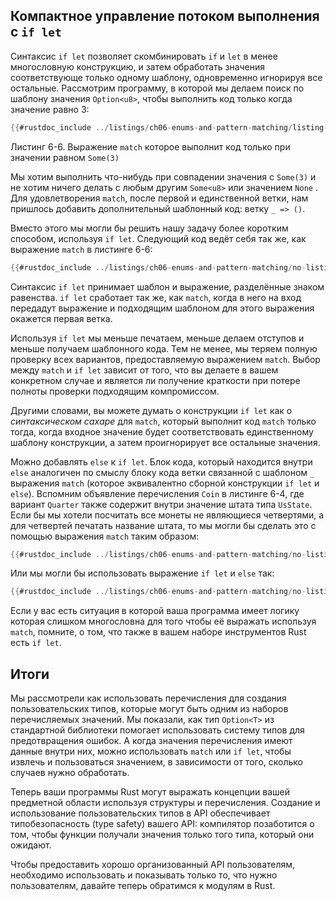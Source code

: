 ## Компактное управление потоком выполнения с `if let`

Синтаксис `if let` позволяет скомбинировать `if` и `let` в менее многословную конструкцию, и затем обработать значения соответствующе только одному шаблону, одновременно игнорируя все остальные. Рассмотрим программу, в которой мы делаем поиск по шаблону значения `Option<u8>`, чтобы выполнить код только когда значение равно 3:

```rust
{{#rustdoc_include ../listings/ch06-enums-and-pattern-matching/listing-06-06/src/main.rs:here}}
```

<span class="caption">Листинг 6-6. Выражение <code>match</code> которое выполнит код только при значении равном <code>Some(3)</code></span>

Мы хотим выполнить что-нибудь при совпадении значения с `Some(3)` и не хотим ничего делать с любым другим `Some<u8>` или значением `None` . Для удовлетворения `match`, после первой и единственной ветки, нам пришлось добавить дополнительный шаблонный код: ветку `_ => ()`.

Вместо этого мы могли бы решить нашу задачу более коротким способом, используя `if let`. Следующий код ведёт себя так же, как выражение `match` в листинге 6-6:

```rust
{{#rustdoc_include ../listings/ch06-enums-and-pattern-matching/no-listing-12-if-let/src/main.rs:here}}
```

Синтаксис `if let` принимает шаблон и выражение, разделённые знаком равенства. `if let` сработает так же, как `match`, когда в него на вход передадут выражение и подходящим шаблоном для этого выражения окажется первая ветка.

Используя `if let` мы меньше печатаем, меньше делаем отступов и меньше получаем шаблонного кода. Тем не менее, мы теряем полную проверку всех вариантов, предоставляемую выражением `match`. Выбор между `match` и `if let` зависит от того, что вы делаете в вашем конкретном случае и является ли получение краткости при потере полноты проверки подходящим компромиссом.

Другими словами, вы можете думать о конструкции `if let` как о <em>синтаксическом сахаре</em> для `match`, который выполнит код `match` только тогда, когда входное значение будет соответствовать единственному шаблону конструкции, а затем проигнорирует все остальные значения.

Можно добавлять `else` к `if let`. Блок кода, который находится внутри `else` аналогичен по смыслу блоку кода ветки связанной с шаблоном `_` выражения `match` (которое эквивалентно сборной конструкции `if let` и `else`). Вспомним объявление перечисления `Coin` в листинге 6-4, где вариант `Quarter` также содержит внутри значение штата типа `UsState`. Если бы мы хотели посчитать все монеты не являющиеся четвертями, а для четвертей печатать название штата, то мы могли бы сделать это с помощью выражения `match` таким образом:

```rust
{{#rustdoc_include ../listings/ch06-enums-and-pattern-matching/no-listing-13-count-and-announce-match/src/main.rs:here}}
```

Или мы могли бы использовать выражение `if let` и `else` так:

```rust
{{#rustdoc_include ../listings/ch06-enums-and-pattern-matching/no-listing-14-count-and-announce-if-let-else/src/main.rs:here}}
```

Если у вас есть ситуация в которой ваша программа имеет логику которая слишком многословна для того чтобы её выражать используя `match`, помните, о том, что также в вашем наборе инструментов Rust есть `if let`.

## Итоги

Мы рассмотрели как использовать перечисления для создания пользовательских типов, которые могут быть одним из наборов перечисляемых значений. Мы показали, как тип `Option<T>` из стандартной библиотеки помогает использовать систему типов для предотвращения ошибок. А когда значения перечисления имеют данные внутри них, можно использовать `match` или `if let`, чтобы извлечь и пользоваться значением, в зависимости от того, сколько случаев нужно обработать.

Теперь ваши программы Rust могут выражать концепции вашей предметной области используя структуры и перечисления. Создание и использование пользовательских типов в API обеспечивает типобезопасность (type safety) вашего API: компилятор позаботится о том, чтобы функции получали значения только того типа, который они ожидают.

Чтобы предоставить хорошо организованный API пользователям, необходимо использовать и показывать только то, что нужно пользователям, давайте теперь обратимся к модулям в Rust.
